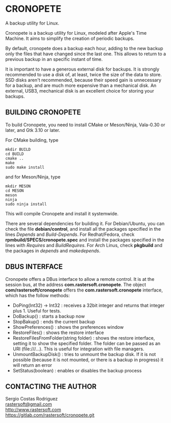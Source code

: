 # CRONOPETE

A backup utility for Linux.

Cronopete is a backup utility for Linux, modeled after Apple's Time Machine. It aims to simplify the creation of periodic backups.

By default, cronopete does a backup each hour, adding to the new backup only the files that have changed since the last one. This allows to return to a previous backup in an specific instant of time.

It is important to have a generous external disk for backups. It is strongly recommended to use a disk of, at least, twice the size of the data to store. SSD disks aren't recommended, because their speed gain is unnecessary for a backup, and are much more expensive than a mechanical disk. An external, USB3, mechanical disk is an excellent choice for storing your backups.

## BUILDING CRONOPETE

To build Cronopete, you need to install CMake or Meson/Ninja, Vala-0.30 or later, and Gtk 3.10 or later.

For CMake building, type

    mkdir BUILD
    cd BUILD
    cmake ..
    make
    sudo make install

and for Meson/Ninja, type

    mkdir MESON
    cd MESON
    meson
    ninja
    sudo ninja install

This will compile Cronopete and install it systemwide.

There are several dependencies for building it. For Debian/Ubuntu, you can check the file **debian/control**, and install all the packages specified in the lines *Depends* and *Build-Depends*. For Redhat/Fedora, check **rpmbuild/SPECS/cronopete.spec** and install the packages specified in the lines with *Requires* and *BuildRequires*. For Arch Linus, check **pkgbuild** and the packages in *depends* and *makedepends*.

## DBUS INTERFACE

Cronopete offers a DBus interface to allow a remote control. It is at the session bus, at the address **com.rastersoft.cronopete**. The object **com/rastersoft/cronopete** offers the **com.rastersoft.cronopete** interface, which has the follow methods:

* DoPing(Int32) -> Int32 : receives a 32bit integer and returns that integer plus 1. Useful for tests.
* DoBackup() : starts a backup now
* StopBakup() : ends the current backup
* ShowPreferences() : shows the preferences window
* RestoreFiles() : shows the restore interface
* RestoreFilesFromFolder(string folder) : shows the restore interface, setting it to show the specified folder. The folder can be passed as an URI (file:///...). This is useful for integration with file managers.
* UnmountBackupDisk() : tries to unmount the backup disk. If it is not possible (because it is not mounted, or there is a backup in progress) it will return an error
* SetStatus(boolean) : enables or disables the backup process

## CONTACTING THE AUTHOR

Sergio Costas Rodriguez  
rastersoft@gmail.com  
http://www.rastersoft.com  
https://gitlab.com/rastersoft/cronopete.git  

